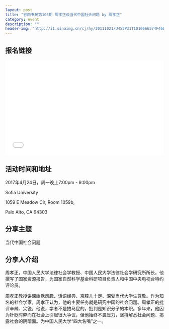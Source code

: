 ```yaml
---
layout: post
title: "谷雨书苑第103期 周孝正谈当代中国社会问题 by 周孝正"
category: event
description: ""
header-img: "http://i1.sinaimg.cn/cj/hy/20111021/U453P31T1D10666574F46DT20111021160235.jpg"
---
```

## 报名链接
<div style="width:100%; text-align:left;" ><iframe src="//eventbrite.com/tickets-external?eid=33947972299&ref=etckt" frameborder="0" height="300" width="100%" vspace="0" hspace="0" marginheight="5" marginwidth="5" scrolling="auto" allowtransparency="true"></iframe></div>

## 活动时间和地址
2017年4月24日，周一晚上7:00pm - 9:00pm

Sofia University 

1059 E Meadow Cir, Room 1059b,

Palo Alto, CA 94303

## 分享主题
当代中国社会问题

## 分享人介绍
周孝正，中国人民大学法律社会学教授、中国人民大学法律社会学研究所所长。他撰写了国家资源报告，为国家自然科学基金科研项目负责人和中国中央电视台特约评论员。

周孝正教授讲课幽默风趣、话语经典、京腔儿十足、深受当代大学生尊敬。作为知名的社会学家，周孝正认为，他的主要任务就是研究中国的社会问题。周孝正的批评辛辣、尖锐，他说，学者不是拍马屁的，批判是知识分子的本职。多年来，他因为针贬时弊而在社会上引起很大争议，但他始终不畏压力，坚持解悉社会问题、揭露社会的阴暗面。为中国人民大学“四大名嘴”之一。
